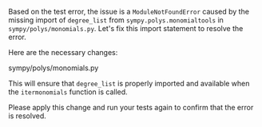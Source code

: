 Based on the test error, the issue is a `ModuleNotFoundError` caused by the missing import of `degree_list` from `sympy.polys.monomialtools` in `sympy/polys/monomials.py`. Let's fix this import statement to resolve the error.

Here are the necessary changes:

<change>
<file change-number-for-this-file="1">sympy/polys/monomials.py</file>
<original line-count="12" no-ellipsis="true"><![CDATA[
from sympy.utilities import public
from sympy.core.compatibility import is_sequence
]]></original>
<modified no-ellipsis="true"><![CDATA[
from sympy.utilities import public
from sympy.core.compatibility import is_sequence
from sympy.polys.monomialtools import degree_list
]]></modified>
</change>

This will ensure that `degree_list` is properly imported and available when the `itermonomials` function is called. 

Please apply this change and run your tests again to confirm that the error is resolved.